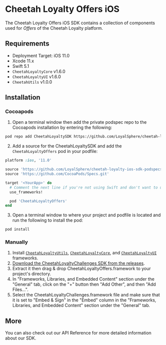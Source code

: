 # Cheetah Loyalty Offers iOS

The Cheetah Loyalty Offers iOS SDK contains a collection of components used for *Offers* of the Cheetah Loyalty platform.

## Requirements
* Deployment Target: iOS 11.0
* Xcode 11.x
* Swift 5.1
* `CheetahLoyaltyCore` v1.6.0
* `CheetahLoyaltyUI` v1.6.0
* `CheetahUtils` v1.0.0

## Installation

### Cocoapods

1. Open a terminal window then add the private podspec repo to the Cocoapods installation by entering the following:

```sh
pod repo add CheetahLoyaltySDK https://github.com/LoyalSphere/cheetah-loyalty-ios-sdk-podspecs.git
```

2. Add a source for the CheetahLoyaltySDK and add the `CheetahLoyaltyOffers` pod in your podfile:

```ruby
platform :ios, '11.0'

source 'https://github.com/LoyalSphere/cheetah-loyalty-ios-sdk-podspecs.git'
source 'https://github.com/CocoaPods/Specs.git'

target '<YourApp>' do
  # Comment the next line if you're not using Swift and don't want to use dynamic frameworks
  use_frameworks!

  pod 'CheetahLoyaltyOffers'
end
```

3. Open a terminal window to where your project and podfile is located and run the following to install the pod:

```sh
pod install
```

### Manually

1. Install [`CheetahLoyaltyUtils`](https://github.com/LoyalSphere/cheetah-loyalty-ios-sdk/blob/master/CheetahLoyaltyUtils/README.md), [`CheetahLoyaltyCore`](https://github.com/LoyalSphere/cheetah-loyalty-ios-sdk/blob/master/CheetahLoyaltyCore/README.md), and [`CheetahLoyaltyUI`](https://github.com/LoyalSphere/cheetah-loyalty-ios-sdk/blob/master/CheetahLoyaltyUI/README.md) frameworks.
2. [Download the CheetahLoyaltyChallenges SDK from the releases](https://github.com/LoyalSphere/cheetah-loyalty-ios-sdk/releases).
2. Extract it then drag & drop CheetahLoyaltyOffers.framework to your project's directory.
3. In "Frameworks, Libraries, and Embedded Content" section under the "General" tab, click on the "+" button then "Add Other", and then "Add Files...".
4. Select the CheetahLoyaltyChallenges.framework file and make sure that it is set to "Embed & Sign" in the "Embed" column in the "Frameworks, Libraries, and Embedded Content" section under the "General" tab.


## More
You can also check out our API Reference for more detailed information about our SDK.
